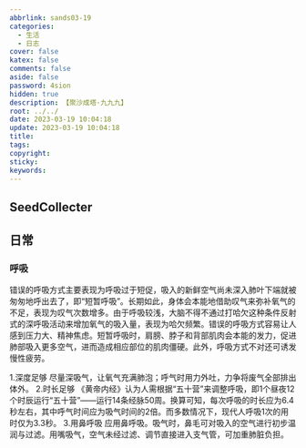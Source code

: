 ```yaml
---
abbrlink: sands03-19
categories:
  - 生活
  - 日志
cover: false
katex: false
comments: false
aside: false
password: 4sion
hidden: true
description: 【聚沙成塔·九九九】
root: ../../
date: 2023-03-19 10:04:18
update: 2023-03-19 10:04:18
title:
tags:
copyright:
sticky:
keywords:
---
```


## SeedCollecter


## 日常

### 呼吸
错误的呼吸方式主要表现为呼吸过于短促，吸入的新鲜空气尚未深入肺叶下端就被匆匆地呼出去了，即“短暂呼吸”。长期如此，身体会本能地借助叹气来弥补氧气的不足，表现为叹气次数增多。由于呼吸较浅，大脑不得不通过打哈欠这种条件反射式的深呼吸活动来增加氧气的吸入量，表现为哈欠频繁。错误的呼吸方式容易让人感到压力大、精神焦虑。短暂呼吸时，肩膀、脖子和背部肌肉会本能的发力，促进肺部吸入更多空气，进而造成相应部位的肌肉僵硬。此外，呼吸方式不对还可诱发慢性疲劳。

1.深度足够 
尽量深吸气，让氧气充满肺泡；呼气时用力外吐，力争将废气全部排出体外。 
2.时长足够 
《黄帝内经》认为人需根据“五十营”来调整呼吸，即1个昼夜12个时辰运行“五十营”——运行14条经脉50周。换算可知，每次呼吸的时长应为6.4秒左右，其中呼气时间应为吸气时间的2倍。而多数情况下，现代人呼吸1次的用时仅为3.3秒。 
3.用鼻呼吸 
应用鼻呼吸。吸气时，鼻毛可对吸入的空气进行初步温润与过滤。用嘴吸气，空气未经过滤、调节直接进入支气管，可加重肺脏负担。